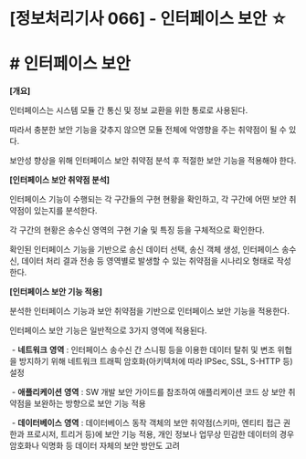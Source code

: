 

# [정보처리기사 066] - 인터페이스 보안 ☆



# **# 인터페이스 보안**

**[개요]**

인터페이스는 시스템 모듈 간 통신 및 정보 교환을 위한 통로로 사용된다.

따라서 충분한 보안 기능을 갖추지 않으면 모듈 전체에 악영향을 주는 취약점이 될 수 있다.

보안성 향상을 위해 인터페이스 보안 취약점 분석 후 적절한 보안 기능을 적용해야 한다.



**[인터페이스 보안 취약점 분석]**

인터페이스 기능이 수행되는 각 구간들의 구현 현황을 확인하고, 각 구간에 어떤 보안 취약점이 있는지를 분석한다.

각 구간의 현황은 송수신 영역의 구현 기술 및 특징 등을 구체적으로 확인한다.

확인된 인터페이스 기능을 기반으로 송신 데이터 선택, 송신 객체 생성, 인터페이스 송수신, 데이터 처리 결과 전송 등 영역별로 발생할 수 있는 취약점을 시나리오 형태로 작성한다.



**[인터페이스 보안 기능 적용]**

분석한 인터페이스 기능과 보안 취약점을 기반으로 인터페이스 보안 기능을 적용한다.

인터페이스 보안 기능은 일반적으로 3가지 영역에 적용된다.

​    \- **네트워크** **영역** : 인터페이스 송수신 간 스니핑 등을 이용한 데이터 탈취 및 변조 위협을 방지하기 위해 네트워크 트래픽 암호화(아키텍처에 따라 IPSec, SSL, S-HTTP 등) 설정

​    \- **애플리케이션** **영역** : SW 개발 보안 가이드를 참조하여 애플리케이션 코드 상 보안 취약점을 보완하는 방향으로 보안 기능 적용

​    \- **데이터베이스** **영역** :  데이터베이스 동작 객체의 보안 취약점(스키마, 엔티티 접근 권한과 프로시저, 트리거 등)에 보안 기능 적용, 개인 정보나 업무상 민감한 데이터의 경우 암호화나 익명화 등 데이터 자체의 보안 방안도 고려